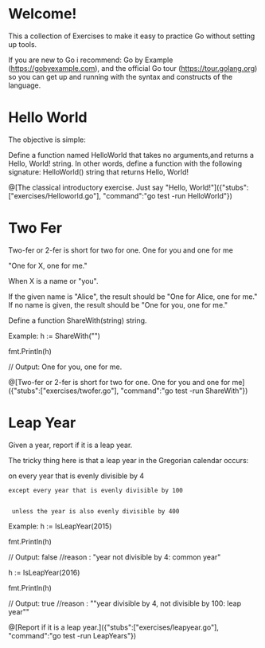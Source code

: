 # Welcome!

This a collection of Exercises to make it easy to practice Go without setting up tools.

If you are new to Go i recommend: Go by Example (https://gobyexample.com), and the official Go tour (https://tour.golang.org) so you can get up and running with the syntax and constructs of the language.



# Hello World
The objective is simple:

Define a function named HelloWorld that takes no arguments,and returns a Hello, World! string.
In other words, define a function with the following signature: HelloWorld() string that returns  Hello, World!


@[The classical introductory exercise. Just say "Hello, World!"]({"stubs":["exercises/Helloworld.go"], "command":"go test -run HelloWorld"})


# Two Fer

Two-fer or 2-fer is short for two for one. One for you and one for me

"One for X, one for me."

When X is a name or "you".

If the given name is "Alice", the result should be "One for Alice, one for me." If no name is given, the result should be "One for you, one for me."

Define a function ShareWith(string) string.

Example:
h := ShareWith("")

fmt.Println(h)

// Output: One for you, one for me.	

@[Two-fer or 2-fer is short for two for one. One for you and one for me]({"stubs":["exercises/twofer.go"], "command":"go test -run ShareWith"})


# Leap Year

Given a year, report if it is a leap year.

The tricky thing here is that a leap year in the Gregorian calendar occurs:

on every year that is evenly divisible by 4
  

	except every year that is evenly divisible by 100
  

	 unless the year is also evenly divisible by 400
    
Example:
h := IsLeapYear(2015)

fmt.Println(h)

// Output: false
//reason : "year not divisible by 4: common year"


h := IsLeapYear(2016)

fmt.Println(h)

// Output: true
//reason : ""year divisible by 4, not divisible by 100: leap year""


@[Report if it is a leap year.]({"stubs":["exercises/leapyear.go"], "command":"go test -run LeapYears"})





